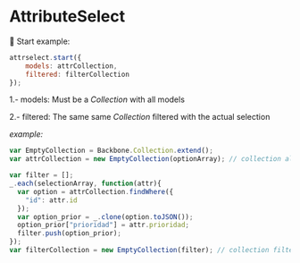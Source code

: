 # AttributeSelect
:rooster:
Start example:
```javascript
attrselect.start({
    models: attrCollection,
    filtered: filterCollection
});
```
1.- models:
  Must be a *Collection* with all models

2.- filtered:
  The same same *Collection* filtered with the actual selection

  *example:*
  ```javascript
  var EmptyCollection = Backbone.Collection.extend();
  var attrCollection = new EmptyCollection(optionArray); // collection all

  var filter = [];
  _.each(selectionArray, function(attr){
    var option = attrCollection.findWhere({
      "id": attr.id
    });
    var option_prior = _.clone(option.toJSON());
    option_prior["prioridad"] = attr.prioridad;
    filter.push(option_prior);
  });
  var filterCollection = new EmptyCollection(filter); // collection filter
  ```
